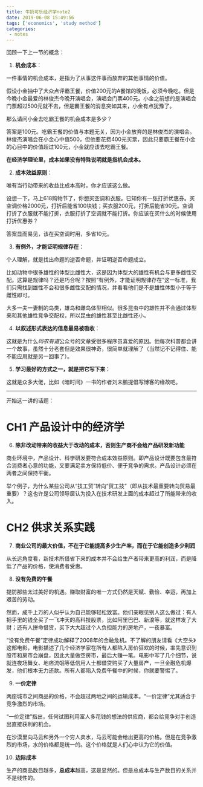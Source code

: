 ```yaml
---
title: 牛奶可乐经济学note2
date: 2019-06-08 15:49:56
tags: ['economics', 'study method']
categories:
 - notes
---
```


回顾一下上一节的概念：

1. **机会成本**：

一件事情的机会成本，是指为了从事这件事而放弃的其他事情的价值。

假设小金抽中了大众点评霸王餐，价值200元的A餐馆的晚饭，必须今晚吃。但是今晚小金最爱的林俊杰今晚开演唱会，演唱会门票400元。小金之前想的是演唱会门票超过500元就不去，但是霸王餐的消息突如其来，小金有点犹豫了。

那么请问小金去吃霸王餐的机会成本是多少？

答案是100元。吃霸王餐的价值与本题无关，因为小金放弃的是林俊杰的演唱会。林俊杰演唱会在小金心中值500，但他要花费400元买票，因此只要霸王餐在小金的心目中的价值超过100元，小金就应该去吃霸王餐。

**在经济学理论里，成本如果没有特殊说明就是指机会成本。**

2. **成本效益原则**：

唯有当行动带来的收益比成本高时，你才应该这么做。

设想一下，马上618购物节了，你想买空调和衣服。已知你有一张打折优惠券。买空调价格2000元，打折后能省100块钱；买衣服200元，打折后能省90元。空调打折了衣服就不能打折，衣服打折了空调就不能打折。你应该在买什么的时候使用打折优惠券？

答案显而易见，该在买空调时用，多省10元。

3. **有例外，才能证明规律存在**：

个人理解，就是找出命题的逆否命题，并证明逆否命题成立。

比如动物中很多雄性的体型比雌性大，这是因为体型大的雄性有机会与更多雌性交配。这算是规律吗？还是巧合呢？按照“有例外，才能证明规律存在”这一标准，我们只需找到雄性不会和很多雌性交配的情况，并看看他们是不是雄性体型小于等于雌性即可。

大多一夫一妻制的鸟类，雄鸟和雌鸟体型相似。很多昆虫中的雄性并不会通过体型来和其他雄性竞争交配权，所以昆虫的雄性甚至比雌性还小。

4. **以叙述形式表达的信息最易被吸收**：

这就是为什么*码农有道*公众号的文章受很多程序员喜爱的原因。他每次科普都会讲一个故事，虽然十分老套但是效果很神奇，很简单就理解了（当然记不记得住、能不能应用就是另一回事了）。

5. **学习最好的方式之一，就是把它写下来**：

这就是众多大佬，比如《暗时间》一书的作者刘未鹏提倡写博客的缘故吧。

****

开始这一讲的话题：

# CH1 产品设计中的经济学

6. **除非改动带来的收益大于改动的成本，否则生产商不会给产品研发新功能**

商业环境中，产品设计、科学研发要符合成本效益原则。即产品设计既要包含最符合消费者心意的功能，又要满足卖方保持低价、便于竞争的需求。产品设计必须在两者之间保持平衡。

举个例子，为什么某些公司从“技工贸”转向“贸工技”（即从技术最重要转向贸易最重要）？这也许是公司领导层认为投入在技术研发上面的成本超过了所能带来的收入。

# CH2 供求关系实践

7. **商业公司的最大价值，不在于它能提高多少生产率，而在于它能创造多少利润**

从长远角度看，新技术所借省下来的成本并不会给生产者带来更高的利润，而是降低了产品的价格，使消费者受惠。

8. **没有免费的午餐**

提防那些太过美好的机遇。赚取财富的唯一方式仍然是天赋、勤俭、幸运，再加上艰苦的劳动。

然而，成千上万的人似乎认为自己能够轻松致富。他们亲眼见别人这么做过：有人把手里的钱全买了一飞冲天的高科技股票，比如阿里巴巴、新浪等，就这样发了大财；还有人拼命借贷，买下大大超过个人负担能力的房地产，一夜暴富。

“没有免费午餐”定律成功解释了2008年的金融危机。不了解的朋友请看《大空头》这部电影，电影描述了几个经济学家在所有人都陷入房价狂欢的时候，率先意识到股市和房市会崩盘，因此大量做空房市，最后大赚一笔。电影中写了几个细节，说就连夜场舞女、地痞流氓等低信用人士都借贷购买了大量房产，一旦金融危机爆发，他们根本无力还款。所有人都陷入免费午餐中的时候，你就要警惕了。

9. **一价定律**

两座城市之间商品的价格，不会超过两地之间的运输成本。“一价定律”尤其适合于竞争激烈的市场。

“一价定律”指出，任何试图利用富人多花钱的想法的供应商，都会给竞争对手创造出直接获利的机会。

在沙漠里向马云和另外一个穷人卖水，马云可能会给出更高的价格。但是在竞争激烈的市场，水的价格都是统一的。这个价格就是人们心中认为它的价值。

10. **边际成本**

生产的商品数目越多，**总成本**越高，这是显然的。但是总成本与生产数目的关系并不是线性的。


